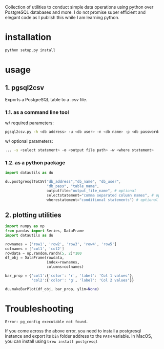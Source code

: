 Collection of utilities to conduct simple data operations using python over PostgreSQL databases and more. I do not promise super efficient and elegant code as I publish this while I am learning python.

# installation
```sh
python setup.py install
```

# usage
## 1. pgsql2csv
Exports a PostgreSQL table to a .csv file.

### 1.1. as a command line tool
w/ required parameters:
```sh
pgsql2csv.py -h <db address> -u <db user> -n <db name> -p <db password> -t <tablename>
```

w/ optional parameters:
```sh
... -s <select statement> -o <output file path> -w <where statement>
```

### 1.2. as a python package
```python
import datautils as du

du.postgresqlToCSV("db_address","db_name", "db_user",
                   "db_pass", "table_name", 
                   outputfile="output_file_name", # optional
                   selectstatement="comma separated column names", # optional
                   wherestatement="conditional statements") # optional
```

## 2. plotting utilities

```python
import numpy as np
from pandas import Series, DataFrame
import datautils as du

rownames = ['row1', 'row2', 'row3', 'row4', 'row5']
colnames = ['col1', 'col2']
rowdata = np.random.randn(5, 2)*100
df_obj = DataFrame(rowdata, 
                   index=rownames,  
                   columns=colnames)

bar_prop = {'col1':{'color': 'r', 'label': 'Col 1 values'},
            'col2':{'color': 'g', 'label': 'Col 2 values'}}

du.makeBarPlot(df_obj, bar_prop, ylim=None)
```


# Troubleshooting

`Error: pg_config executable not found.` 

If you come across the above error, you need to install a postgresql instance and export its `bin` folder address to the `PATH` variable. In MacOS, you can install using `brew install postgresql` 
